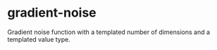# gradient-noise
Gradient noise function with a templated number of dimensions and a templated value type.
